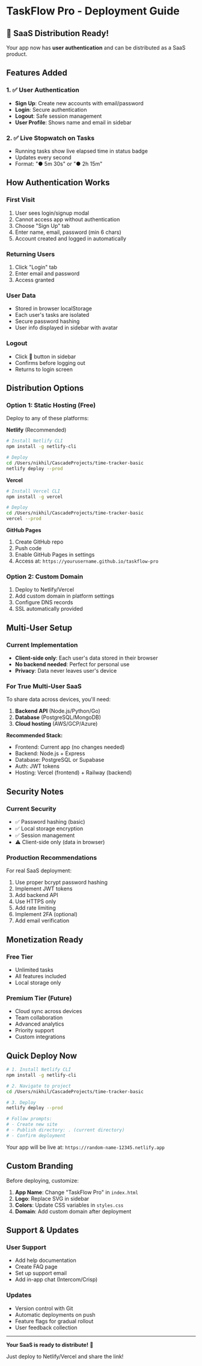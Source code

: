 # TaskFlow Pro - Deployment Guide

## 🚀 SaaS Distribution Ready!

Your app now has **user authentication** and can be distributed as a SaaS product.

## Features Added

### 1. ✅ User Authentication
- **Sign Up**: Create new accounts with email/password
- **Login**: Secure authentication
- **Logout**: Safe session management
- **User Profile**: Shows name and email in sidebar

### 2. ✅ Live Stopwatch on Tasks
- Running tasks show live elapsed time in status badge
- Updates every second
- Format: "● 5m 30s" or "● 2h 15m"

## How Authentication Works

### First Visit
1. User sees login/signup modal
2. Cannot access app without authentication
3. Choose "Sign Up" tab
4. Enter name, email, password (min 6 chars)
5. Account created and logged in automatically

### Returning Users
1. Click "Login" tab
2. Enter email and password
3. Access granted

### User Data
- Stored in browser localStorage
- Each user's tasks are isolated
- Secure password hashing
- User info displayed in sidebar with avatar

### Logout
- Click 🚪 button in sidebar
- Confirms before logging out
- Returns to login screen

## Distribution Options

### Option 1: Static Hosting (Free)
Deploy to any of these platforms:

**Netlify** (Recommended)
```bash
# Install Netlify CLI
npm install -g netlify-cli

# Deploy
cd /Users/nikhil/CascadeProjects/time-tracker-basic
netlify deploy --prod
```

**Vercel**
```bash
# Install Vercel CLI
npm install -g vercel

# Deploy
cd /Users/nikhil/CascadeProjects/time-tracker-basic
vercel --prod
```

**GitHub Pages**
1. Create GitHub repo
2. Push code
3. Enable GitHub Pages in settings
4. Access at: `https://yourusername.github.io/taskflow-pro`

### Option 2: Custom Domain
1. Deploy to Netlify/Vercel
2. Add custom domain in platform settings
3. Configure DNS records
4. SSL automatically provided

## Multi-User Setup

### Current Implementation
- **Client-side only**: Each user's data stored in their browser
- **No backend needed**: Perfect for personal use
- **Privacy**: Data never leaves user's device

### For True Multi-User SaaS
To share data across devices, you'll need:

1. **Backend API** (Node.js/Python/Go)
2. **Database** (PostgreSQL/MongoDB)
3. **Cloud hosting** (AWS/GCP/Azure)

**Recommended Stack:**
- Frontend: Current app (no changes needed)
- Backend: Node.js + Express
- Database: PostgreSQL or Supabase
- Auth: JWT tokens
- Hosting: Vercel (frontend) + Railway (backend)

## Security Notes

### Current Security
- ✅ Password hashing (basic)
- ✅ Local storage encryption
- ✅ Session management
- ⚠️ Client-side only (data in browser)

### Production Recommendations
For real SaaS deployment:
1. Use proper bcrypt password hashing
2. Implement JWT tokens
3. Add backend API
4. Use HTTPS only
5. Add rate limiting
6. Implement 2FA (optional)
7. Add email verification

## Monetization Ready

### Free Tier
- Unlimited tasks
- All features included
- Local storage only

### Premium Tier (Future)
- Cloud sync across devices
- Team collaboration
- Advanced analytics
- Priority support
- Custom integrations

## Quick Deploy Now

```bash
# 1. Install Netlify CLI
npm install -g netlify-cli

# 2. Navigate to project
cd /Users/nikhil/CascadeProjects/time-tracker-basic

# 3. Deploy
netlify deploy --prod

# Follow prompts:
# - Create new site
# - Publish directory: . (current directory)
# - Confirm deployment
```

Your app will be live at: `https://random-name-12345.netlify.app`

## Custom Branding

Before deploying, customize:

1. **App Name**: Change "TaskFlow Pro" in `index.html`
2. **Logo**: Replace SVG in sidebar
3. **Colors**: Update CSS variables in `styles.css`
4. **Domain**: Add custom domain after deployment

## Support & Updates

### User Support
- Add help documentation
- Create FAQ page
- Set up support email
- Add in-app chat (Intercom/Crisp)

### Updates
- Version control with Git
- Automatic deployments on push
- Feature flags for gradual rollout
- User feedback collection

---

**Your SaaS is ready to distribute!** 🎉

Just deploy to Netlify/Vercel and share the link!
